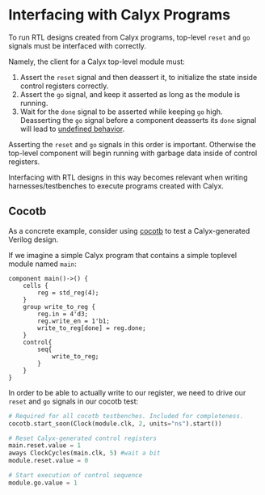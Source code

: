 # Interfacing with Calyx Programs

To run RTL designs created from Calyx programs, top-level `reset` and `go`
signals must be interfaced with correctly.

Namely, the client for a Calyx top-level module must:
1. Assert the `reset` signal and then deassert it, to initialize the state inside
control registers correctly.
2. Assert the `go` signal, and keep it asserted as long as the module is running.
3. Wait for the `done` signal to be asserted while keeping `go` high. Deasserting
the `go` signal before a component deasserts its `done` signal will lead to
[undefined behavior][go-done].

Asserting the `reset` and `go` signals in this order is important. Otherwise the top-level
component will begin running with garbage data inside of control registers.


Interfacing with RTL designs in this way becomes relevant when writing harnesses/testbenches
to execute programs created with Calyx.

## Cocotb

As a concrete example, consider using [cocotb][]
to test a Calyx-generated Verilog design.

If we imagine a simple Calyx program that contains a simple toplevel module named `main`:

```
component main()->() {
    cells {
        reg = std_reg(4);
    }
    group write_to_reg {
        reg.in = 4'd3;
        reg.write_en = 1'b1;
        write_to_reg[done] = reg.done;
    }
    control{
        seq{
            write_to_reg;
        }
    }
}
```

In order to be able to actually write to our register, we need to drive our `reset` and
`go` signals in our cocotb test:

```python
# Required for all cocotb testbenches. Included for completeness.
cocotb.start_soon(Clock(module.clk, 2, units="ns").start()) 

# Reset Calyx-generated control registers
main.reset.value = 1
aways ClockCycles(main.clk, 5) #wait a bit
module.reset.value = 0

# Start execution of control sequence
module.go.value = 1

```


[go-done]: ../lang/ref.md#the-go-done-interface
[cocotb]: https://www.cocotb.org/
